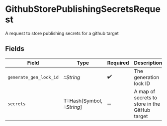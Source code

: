 # GithubStorePublishingSecretsRequest

A request to store publishing secrets for a github target


## Fields

| Field                                          | Type                                           | Required                                       | Description                                    |
| ---------------------------------------------- | ---------------------------------------------- | ---------------------------------------------- | ---------------------------------------------- |
| `generate_gen_lock_id`                         | *::String*                                     | :heavy_check_mark:                             | The generation lock ID                         |
| `secrets`                                      | T::Hash[Symbol, *::String*]                    | :heavy_minus_sign:                             | A map of secrets to store in the GitHub target |